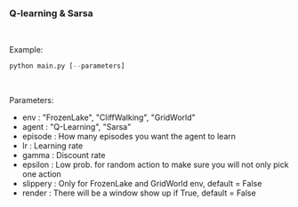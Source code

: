 ### Q-learning & Sarsa
<br/> 

Example:
```python
python main.py [--parameters]
```
<br/>  

Parameters:
* env : "FrozenLake", "CliffWalking", "GridWorld"
* agent : "Q-Learning", "Sarsa"
* episode : How many episodes you want the agent to learn
* lr : Learning rate
* gamma : Discount rate
* epsilon : Low prob. for random action to make sure you will not only pick one action
* slippery : Only for FrozenLake and GridWorld env, default = False
* render : There will be a window show up if True, default = False